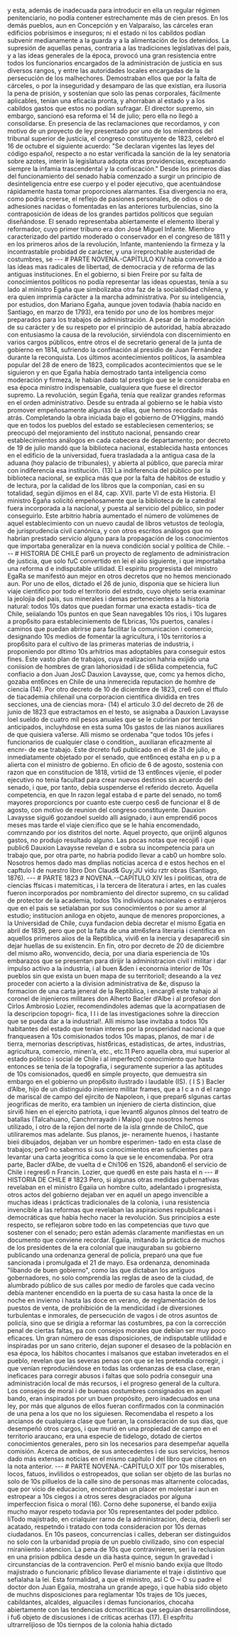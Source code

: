 y esta, además de inadecuada para introducir en ella un regular régimen penitenciario, no podía contener estrechamente más de cien presos. En los demás pueblos, aun en Concepción y en Valparaíso, las cárceles eran edificios pobrísimos e inseguros; ni el estado ni los cabildos podían subvenir medianamente a la guarda y a la alimentación de los detenidos. La supresión de aquellas penas, contraria a las tradiciones legislativas del país, y a las ideas generales de la época, provocó una gran resistencia entre todos los funcionarios encargados de la administración de justicia en sus diversos rangos, y entre las autoridades locales encargadas de la persecución de los malhechores. Demostraban ellos que por la falta de cárceles, o por la inseguridad y desamparo de las que existían, era ilusoria la pena de prisión, y sostenían que solo las penas corporales, fácilmente aplicables, tenían una eficacia pronta, y ahorraban al estado y a los cabildos gastos que estos no podían sufragar. El director supremo, sin embargo, sancionó esa reforma el 14 de julio; pero ella no llegó a consolidarse. En presencia de las reclamaciones que recordamos, y con motivo de un proyecto de ley presentado por uno de los miembros del tribunal superior de justicia, el congreso constituyente de 1823, celebró el 16 de octubre el siguiente acuerdo: "Se declaran vigentes las leyes del código español, respecto a no estar verificada la sanción de la ley senatoria sobre azotes, interin la legislatura adopta otras providencias, exceptuando siempre la infamia trascendental y la confiscación." Desde los primeros días del funcionamiento del senado había comenzado a surgir un principio de desinteligencia entre ese cuerpo y el poder ejecutivo, que acentuándose rápidamente hasta tomar proporciones alarmantes. Esa divergencia no era, como podría creerse, el reflejo de pasiones personales, de odios o de adhesiones nacidas o fomentadas en las anteriores turbulencias, sino la contraposición de ideas de los grandes partidos políticos que seguían diseñándose. El senado representaba abiertamente el elemento liberal y reformador, cuyo primer tribuno era don José Miguel Infante. Miembro caracterizado del partido moderado o conservador en el congreso de 1811 y en los primeros años de la revolución, Infante, manteniendo la firmeza y la incontrastable probidad de carácter, y una irreprochable austeridad de costumbres, se --- # PARTE NOVENA.-CAPÍTULO KIV habia convertido a las ideas mas radicales de libertad, de democracia y de reforma de las antiguas instituciones. En el gobierno, si bien Freire por su falta de conocimientos políticos no podía representar las ideas opuestas, tenía a su lado al ministro Egaña que simbolizaba otra faz de la sociabilidad chilena, y era quien imprimía carácter a la marcha administrativa. Por su inteligencia, por estudios, don Mariano Egaña, aunque joven todavía (había nacido en Santiago, en marzo de 1793), era tenido por uno de los hombres mejor preparados para los trabajos de administración. A pesar de la moderación de su carácter y de su respeto por el principio de autoridad, había abrazado con entusiasmo la causa de la revolución, sirviéndola con discernimiento en varios cargos públicos, entre otros el de secretario general de la junta de gobierno en 1814, sufriendo la confinación al presidio de Juan Fernández durante la reconquista. Los últimos acontecimientos políticos, la asamblea popular del 28 de enero de 1823, complicados acontecimientos que se le siguieron y en que Egaña había demostrado tanta inteligencia como moderación y firmeza, le habían dado tal prestigio que se le consideraba en esa época ministro indispensable, cualquiera que fuese el director supremo. La revolución, según Egaña, tenía que realizar grandes reformas en el orden administrativo. Desde su entrada al gobierno se le había visto promover empeñosamente algunas de ellas, que hemos recordado más atrás. Completando la obra iniciada bajo el gobierno de O’Higgins, mandó que en todos los pueblos del estado se estableciesen cementerios; se preocupó del mejoramiento del instituto nacional, pensando crear establecimientos análogos en cada cabecera de departamento; por decreto de 19 de julio mandó que la biblioteca nacional, establecida hasta entonces en el edificio de la universidad, fuera trasladada a la antigua casa de la aduana (hoy palacio de tribunales), y abierta al público, que parecía mirar con indiferencia esa institución. <footnote> (13) La indiferencia del público por la biblioteca nacional, se explica más que por la falta de hábitos de estudio y de lectura, por la calidad de los libros que la componían, casi en su totalidad, según dijimos en el 84, cap. XVII. parte VI de esta Historia. El ministro Egaña solicitó empeñosamente que la biblioteca de la catedral fuera incorporada a la nacional, y puesta al servicio del público, sin poder conseguirlo. Este arbitrio habría aumentado el número de volúmenes de aquel establecimiento con un nuevo caudal de libros vetustos de teología, de jurisprudencia civil canónica, y con otros escritos análogos que no habrían prestado servicio alguno para la propagación de los conocimientos que importaba generalizar en la nueva condición social y política de Chile. </footnote> --- # HISTORIA DE CHILE par6 un proyecto de reglamento de administracion de justicia, que solo fuC convertido en lei el aiio siguiente, i que importaba una reforma d e indisputable utilidad. El espiritu progresista del ministro EgaRa se manifestó aun mejor en otros decretos que no hemos mencionado aun. Por uno de ellos, dictado el 26 de junio, disponia que se hiciera liun viaje cientifico por todo el territorio del estndo, cuyo ohjeto seria examinar la jeolojia del pais, sus minerales i demas pertenecientes a la historia natural: todos 10s datos que puedan formar una exacta estadis- tica de Chile, seiialando 10s puntos en que Sean navegables 10s rios, i 10s lugares a prop6sito para estableciniemento de fLbricas, 10s puertos, canales i caminos que puedan abrirse para facilitar la comunicacion i comercio, designando 10s medios de fomentar la agricultura, i 10s territorios a prop6sito para el cultivo de las primeras materias de industria, i proponiendo por dltimo 10s arhitrios mas adoptables para conseguir estos fines. Este vasto plan de trabajos, cuya realizacion hahria exijido una coniision de hombres de gran lahoriosidad i de s6lida competencia, fuC confiacio a don Juan JosC Dauxion Lavaysse, que, comc ya hemos dicho, gozaba ent6nces en Chile de una inmerecida reputacion de homhre de ciencia (14). Por otro decreto de 10 de diciembre de 1823, cre6 con el tftulo de tiacademia chilenail una corporacion cientifica dividida en tres secciones, una de ciencias mora- (14) el articulo 3.0 del decreto de 26 de junio de 1823 que estractamos en el testo, se asignaba a Dauxion Lavaysse loel sueldo de cuatro mil pesos anuales que se le cubririan por tercios anticipados, incluyhdose en esta suma 10s gastos de las nianos auxiliares de que quisiera va1erse. Alli mismo se ordenaba "que todos 10s jefes i funcionarios de cualquier clase o condition,, auxiliaran eficazmente al encnr- de ese trabajo. Este drcreto fu6 publicado en el de 31 de julio, e inmediatamente objetado por el senado, que ent6nceq estaha en p u p a alierta con el ministro de gobierno. En oficio de 6 de agosto, sostenia con razon que en constitucion de 1818, virtiid de 13 ent6nces vijenie, el poder ejecutivo no tenia facultad para crear nuevos destinos sin acuerdo del senado, i que, por tanto, debia suspenderse el referido decreto. Aquella competencia, en que In razon legal estaba d e parte del senado, no tom6 mayores proporcioncs por cuanto este cuerpo ces6 de funcionar el 8 de agosto, con motivo de reunion del congreso constituyente. Dauxion Lavaysse sigui6 gozandoel sueldo alli asignado, i aun emprendi6 pocos meses mas tarde el viaje cien:ifico que se le hahia encomendado, comrnzando por ios distritos del norte. Aquel proyecto, que orijin6 algunos gastos, no produjo resultado alguno. Las pocas notas que recoji6 i que public6 Dauxion Lavaysse revelan d e sobra su incompetencia para un trabajo que, por otra parte, no habria podido llevar a cab0 un hombre solo. Nosotros hemos dado mas dmplias noticias acerca d e estos hechos en el capftulo I de nuestro libro Don Claud&#x26; Guy;JU vidu rztr obras (Santiago, 1876). --- # PARTE 1823 # NOVENA.--CAPÍTULO XIV les i politicas, otra de ciencias ffsicas i matemiticas, i la tercera de literatura i artes, en las cuales fueron incorporados por nombramiento del director supremo, cn su calidad de protector de la academia, todos 10s individuos nacionales o estranjeros que en el pais se setialaban por sus conocimientos o por su amor al estudio; institucion aniloga en objeto, aunque de menores proporciones, a la Universidad de Chile, cuya fundacion debia decretar el mismo Egatia en abril de 1839, pero que pot la falta de una atm6sfera literaria i cientifica en aquellos primeros aiios de la Reptiblica, vivi6 en la inercia y desapareci6 sin dejar huellas de su existencin. En fin, otro por decreto de 20 de diciembre del mismo aRo, wonvencido, decia, por una diaria esperiencia de 10s embarazos que se presentan para dirijir la administracion civil i militar i dar impulso activo a la industria, i al buen &#x26;den i econornia interior de 10s pueblos sin que exista un buen mapa de su territorioll; deseando a la vez proceder con acierto a la division administrativa de &#x26;e, dispuso la formacion de una carta jeneral de la Reptiblica, i encarg6 este trahajo al coronel de injenieros militares don Alherto Bacler d’Albe i al profesor don Cirlos Ambrosio Lozier, recomendindoles ademas que la acornpatiasen de la descripcion topogri- fica, I l i de las investigaciones sohre la direccion que se pueda dar a la industrial!. Alli mismo lase invitaba a todos 10s habitantes del estado que tenian interes por la prosperidad nacional a que franqueasen a 10s comisionados todos 10s mapas, planos, de mar i de tierra, mernorias descriptivas, hist6ricas, estadisticas, de artes, industrias, agricultura, comercio, minen’a, etc., etc.11 Pero aquella obra, mui superior al estado politico i social de Chile i al imperfect0 conocimiento que hasta entonces se tenia de la topografia, i seguramente superior a las aptitudes de 10s comisionados, qued6 en simple proyecto, que demuestra sin embargo en el gobierno un prop6sito ilustrado i laudable (IS). ( I S ) Bacler d’Albe, hijo de un distinguido inieniero militar frames, que a l c a n d el rango de mariscal de campo del ejircito de Napoleon, i que prepar6 slgunas cartas jeogrificas de merito, era tambien un injeniero de cierta distincion, qiue sirvi6 hien en el ejercito patriota, i que levant6 algunos plnnos del teatro de batallas (Talcahuano, Canchnrrayadn i Maipo) que nosotros hemos utilizado, i otro de la rejion del norte de la isla grnnde de ChiloC, que utiliraremos mas adelante. Sus planos, je- neramente huenos, i hastante bieii dibujados, dejaban ver un hombre esperimen- tado en esta clase de trabajos; per0 no sabemos si sus conocimientos eran suficientes para levantar una carta jeogritica como la que se le encomendaba. Por otra parte, Bacler d’Albe, de vuelta d e Chi106 en 1S26, abandon6 el servicio de Chile i regres6 n Francin. Lozier, que qued6 en este pais hasta el n --- # HISTORIA DE CHILE # 1823 Pero, si algunas otras medidas gubernativas revelaban en el ministro Egaiia un hombre culto, adelantado i progresista, otros actos del gobierno dejaban ver en aquél un apego invencible a muchas ideas i prácticas tradicionales de la colonia, i una resistencia invencible a las reformas que revelaban las aspiraciones republicanas i democráticas que había hecho nacer la revolución. Sus principios a este respecto, se reflejaron sobre todo en las competencias que tuvo que sostener con el senado; pero están además claramente manifiestas en un documento que conviene recordar. Egaiia, imitando la práctica de muchos de los presidentes de la era colonial que inauguraban su gobierno publicando una ordenanza general de policía, preparó una que fue sancionada i promulgada el 21 de mayo. Esa ordenanza, denominada "libando de buen gobierno", como las que dictaban los antiguos gobernadores, no solo comprendía las reglas de aseo de la ciudad, de alumbrado público de sus calles por medio de faroles que cada vecino debía mantener encendido en la puerta de su casa hasta la once de la noche en invierno i hasta las doce en verano, de reglamentación de los puestos de venta, de prohibición de la mendicidad i de diversiones turbulentas e inmorales, de persecución de vagos i de otros asuntos de policía, sino que se dirigía a reformar las costumbres, pa con la corrección penal de ciertas faltas, pa con consejos morales que debían ser muy poco eficaces. Un gran número de esas disposiciones, de indisputable utilidad e inspiradas por un sano criterio, dejan suponer el desaseo de la población en esa época, los hábitos chocantes i malsanos que estaban inveterados en el pueblo, revelan que las severas penas con que se les pretendía corregir, i que venían reproduciéndose en todas las ordenanzas de esa clase, eran ineficaces para corregir abusos i faltas que solo podría conseguir una administración local de más recursos, i el progreso general de la cultura. Los consejos de moral i de buenas costumbres consignados en aquel bando, eran inspirados por un buen propósito, pero inadecuados en una ley, por más que algunos de ellos fueran confirmados con la conminación de una pena a los que no los siguiesen. Recomendaba el respeto a los ancianos de cualquiera clase que fueran, la consideración de sus días, que desempeñó otros cargos, i que murió en una propiedad de campo en el territorio araucano, era una especie de tidelogo, dotado de ciertos conocimientos generales, pero sin los necesarios para desempeñar aquella comisión. Acerca de ambos, de sus antecedentes i de sus servicios, hemos dado más extensas noticias en el mismo capítulo I del libro que citamos en la nota anterior. --- # PARTE NOVENA.-CAPÍTULO XIT por 10s miserables, locos, fatuos, invlilidos o estropeados, que solian ser objeto de las burlas no solo de 10s pilluelos de la calle sino de personas mas altarnente colocadas, que por vicio de educacion, encontraban un placer en molestar i aun en estropear a 10s ciegos i a otros seres desgraciados por alguna imperfeccion fisica o moral (16). Corno dehe suponerse, el bando exijia mucho mayor respeto todavia por 10s representantes del poder pdblico. IiTodo majistrado, en crialquier rarno de la adrninistracion, decia, deberli ser acatado, respetndo i tratado con toda consideracion por 10s dernas ciudadanos. En 10s paseos, concurrencias i calles, deberan ser distinguidos no solo con la urbanidad propia de un pueblo civilizado, sino con especial rniraniiento i atencion. La pena de 10s que contravinieren, seri la reclusion en una prision pdblica desde un dia hasta quince, segun In gravedad i circunstancias de la contravencion. Per0 el misnio bando exijia que lltodo majistrado o funcionaric pfiblico llevase diariamente el traje i distintivo que sefialaha la lei. Esta formalidad, a que el ministro, asi C O ~ O su padre el doctor don Juan Egaiia, mostraha un grande apego, i que habia sido objeto de muchns disposiciones para reglamentar 10s trajes de 10s jueces, cabildantes, alcaldes, alguaciles i demas funcionarios, chocaha abiertamente con las tendencias dcmocrliticas que seguian desarrollindose, i fu6 objeto de discusiones i de criticas acerhas (17). El espfritu ultrarrelijioso de 10s tiernpos de la colonia hahia dictado